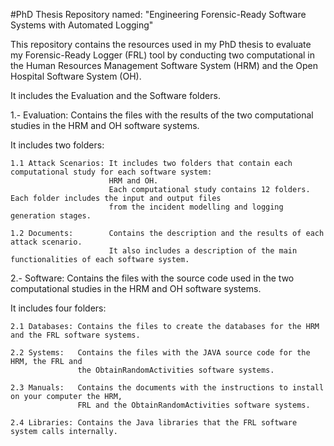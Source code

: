 #PhD Thesis Repository named: "Engineering Forensic-Ready Software Systems with Automated Logging"

This repository contains the resources used in my PhD thesis to evaluate my Forensic-Ready Logger (FRL) tool by 
conducting two computational in the Human Resources Management Software System (HRM) and the Open Hospital Software System (OH).

It includes the Evaluation and the Software folders.

1.- Evaluation: Contains the files with the results of the two computational studies 
                in the HRM and OH software systems.

It includes two folders:
```
1.1 Attack Scenarios: It includes two folders that contain each computational study for each software system:
                      HRM and OH.
                      Each computational study contains 12 folders. Each folder includes the input and output files
                      from the incident modelling and logging generation stages.

1.2 Documents:        Contains the description and the results of each attack scenario.
                      It also includes a description of the main functionalities of each software system.
```

2.- Software: Contains the files with the source code used in the two computational studies 
              in the HRM and OH software systems.

It includes four folders:
```
2.1 Databases: Contains the files to create the databases for the HRM and the FRL software systems.

2.2 Systems:   Contains the files with the JAVA source code for the HRM, the FRL and
               the ObtainRandomActivities software systems.

2.3 Manuals:   Contains the documents with the instructions to install on your computer the HRM,
               FRL and the ObtainRandomActivities software systems.

2.4 Libraries: Contains the Java libraries that the FRL software system calls internally.
```
